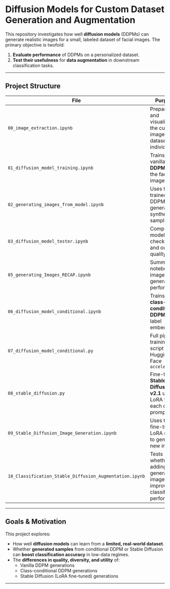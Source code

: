 # Diffusion Models for Custom Dataset Generation and Augmentation

This repository investigates how well **diffusion models** (DDPMs) can generate realistic images for a small, labeled dataset of facial images. The primary objective is twofold:

1. **Evaluate performance** of DDPMs on a personalized dataset.
2. **Test their usefulness** for **data augmentation** in downstream classification tasks.

---

## Project Structure

| File | Purpose |
|------|---------|
| `00_image_extraction.ipynb` | Prepares and visualizes the custom image dataset of 3 individuals |
| `01_diffusion_model_training.ipynb` | Trains a vanilla **DDPM** on the face images |
| `02_generating_images_from_model.ipynb` | Uses the trained DDPM to generate synthetic samples |
| `03_diffusion_model_tester.ipynb` | Compares model checkpoints and output quality |
| `05_generating_Images_RECAP.ipynb` | Summary notebook of image generation performance |
| `06_diffusion_model_conditional.ipynb` | Trains a **class-conditional DDPM** with label embeddings |
| `07_diffusion_model_conditional.py` | Full pipeline training script with Hugging Face `accelerate` |
| `08_stable_diffusion.py` | Fine-tunes **Stable Diffusion v2.1** using LoRA for each class prompt |
| `09_Stable_Diffusion_Image_Generation.ipynb` | Uses the fine-tuned LoRA model to generate new images |
| `10_Classification_Stable_Diffusion_Augmentation.ipynb` | Tests whether adding generated images improves classifier performance |

---

## Goals & Motivation

This project explores:

- How well **diffusion models** can learn from a **limited, real-world dataset**.
- Whether **generated samples** from conditional DDPM or Stable Diffusion can **boost classification accuracy** in low-data regimes.
- The **differences in quality, diversity, and utility** of:
  - Vanilla DDPM generations
  - Class-conditional DDPM generations
  - Stable Diffusion (LoRA fine-tuned) generations

---



